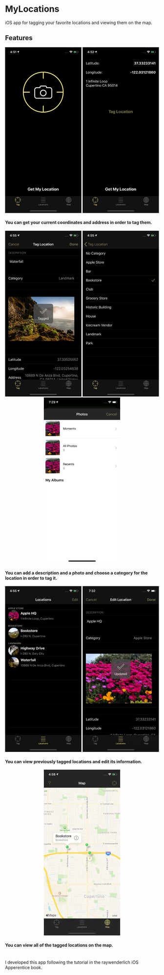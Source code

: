 # MyLocations
iOS app for tagging your favorite locations and viewing them on the map.

## Features
<p align="center"><img src="https://raw.githubusercontent.com/MohammedHamdi/MyLocations/master/Screenshots/MainScreen.png" alt="MainScreen" width="250" height="541">   <img src="https://raw.githubusercontent.com/MohammedHamdi/MyLocations/master/Screenshots/CurrentLocation.png" alt="CurrentLocation" width="250" height="541"></p>

#### You can get your current coordinates and address in order to tag them.


<p align="center"><img src="https://raw.githubusercontent.com/MohammedHamdi/MyLocations/master/Screenshots/TagLocation.png" alt="TagLocation" width="250" height="541">   <img src="https://raw.githubusercontent.com/MohammedHamdi/MyLocations/master/Screenshots/Categories.png" alt="Categories" width="250" height="541">   <img src="https://raw.githubusercontent.com/MohammedHamdi/MyLocations/master/Screenshots/ImagePicker.png" alt="ImagePicker" width="250" height="541"></p>

#### You can add a description and a photo and choose a category for the location in order to tag it.


<p align="center"><img src="https://raw.githubusercontent.com/MohammedHamdi/MyLocations/master/Screenshots/locations.png" alt="Locations" width="250" height="541">   <img src="https://raw.githubusercontent.com/MohammedHamdi/MyLocations/master/Screenshots/EditLocation.png" alt="EditLocation" width="250" height="541"></p>

#### You can view previously tagged locations and edit its information.


<p align="center"><img src="https://raw.githubusercontent.com/MohammedHamdi/MyLocations/master/Screenshots/Map.png" alt="Map" width="250" height="541"></p>

#### You can view all of the tagged locations on the map.



#
I developed this app following the tutorial in the raywenderlich iOS Apperentice book.
